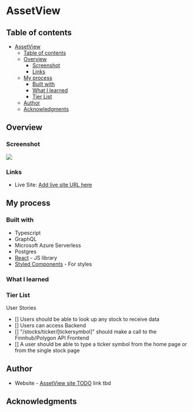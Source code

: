 # AssetView

## Table of contents

- [AssetView](#assetview)
  - [Table of contents](#table-of-contents)
  - [Overview](#overview)
    - [Screenshot](#screenshot)
    - [Links](#links)
  - [My process](#my-process)
    - [Built with](#built-with)
    - [What I learned](#what-i-learned)
    - [Tier List](#tier-list)
  - [Author](#author)
  - [Acknowledgments](#acknowledgments)

## Overview

### Screenshot

![](./screenshot.jpg)

### Links

-   Live Site: [Add live site URL here](https://your-live-site-url.com)

## My process

### Built with

-   Typescript
-   GraphQL
-   Microsoft Azure Serverless
-   Postgres
-   [React](https://reactjs.org/) - JS library
-   [Styled Components](https://styled-components.com/) - For styles

### What I learned

<!-- Use this section to recap over some of your major learnings while working through this project. Writing these out and providing code samples of areas you want to highlight is a great way to reinforce your own knowledge.

To see how you can add code snippets, see below:

```html
<h1>Some HTML code I'm proud of</h1>
```

```css
.proud-of-this-css {
    color: papayawhip;
}
```

```js
const proudOfThisFunc = () => {
    console.log("🎉")
}
``` -->

<!-- If you want more help with writing markdown, we'd recommend checking out [The Markdown Guide](https://www.markdownguide.org/) to learn more. -->

### Tier List

User Stories

-   [] Users should be able to look up any stock to receive data
-   [] Users can access
    Backend
-   [] "/stocks/ticker/[tickersymbol]" should make a call to the Finnhub/Polygon API
    Frontend
-   [] A user should be able to type a ticker symbol from the home page or from the single stock page
## Author

-   Website - [AssetView site TODO]() link tbd

## Acknowledgments

<!-- This is where you can give a hat tip to anyone who helped you out on this project. Perhaps you worked in a team or got some inspiration from someone else's solution. This is the perfect place to give them some credit. -->
